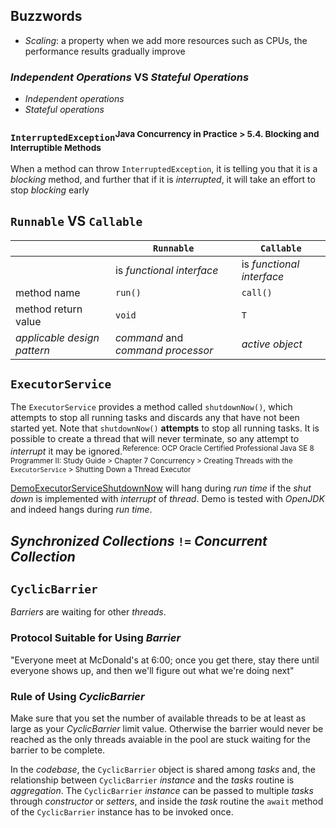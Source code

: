 ## Buzzwords

* *Scaling*: a property when we add more resources such as CPUs, the performance results gradually improve
### *Independent Operations* VS *Stateful Operations*
* *Independent operations*
* *Stateful operations*

### `InterruptedException`<sup>Java Concurrency in Practice > 5.4. Blocking and Interruptible Methods</sup>
When a method can throw `InterruptedException`, it is telling you that it is a *blocking* method, and further that if it is *interrupted*, it will take an effort to stop *blocking* early 


## `Runnable` VS `Callable`
|                           |`Runnable`                       |`Callable`                 
|---------------------------|---------------------------------|--------------------------
|                           |is *functional interface*        |is *functional interface*
|method name                |`run()`                          |`call()`                   
|method return value        |`void`                           |`T`                        
|*applicable design pattern*|*command* and *command processor*|*active object*            
 

## `ExecutorService`
The `ExecutorService` provides a method called `shutdownNow()`, which attempts to stop all running tasks and discards any that have not been started yet. Note that `shutdownNow()` **attempts** to stop all running tasks. It is possible to create a thread that will never terminate, so any attempt to *interrupt* it may be ignored.<sup>Reference: OCP Oracle Certified Professional Java SE 8 Programmer II: Study Guide > Chapter 7 Concurrency > Creating Threads with the `ExecutorService` > Shutting Down a Thread Executor</sup>

[DemoExecutorServiceShutdownNow](https://github.com/rxue/java8-perusharjoitus/blob/master/oca_ocp/src/main/java/ruixue/practice/ocpkasi/concurrency/DemoExecutorServiceShutdownNow.java) will hang during *run time* if the *shut down* is implemented with *interrupt* of *thread*. Demo is tested with *OpenJDK* and indeed hangs during *run time*.  

## *Synchronized Collections* `!=` *Concurrent Collection*

## `CyclicBarrier`
*Barriers* are waiting for other *threads*. 

### Protocol Suitable for Using *Barrier*
"Everyone meet at McDonald's at 6:00; once you get there, stay there until everyone shows up, and then we'll figure out what we're doing next"

### Rule of Using *CyclicBarrier*
Make sure that you set the number of available threads to be at least as large as your *CyclicBarrier* limit value. Otherwise the barrier would never be reached as the only threads avaiable in the pool are stuck waiting for the barrier to be complete. 

In the *codebase*, the `CyclicBarrier` object is shared among *tasks* and, the relationship between `CyclicBarrier` *instance* and the *tasks* routine is *aggregation*. The `CyclicBarrier` *instance* can be passed to multiple *tasks* through *constructor* or *setters*, and inside the *task* routine the `await` method of the `CyclicBarrier` instance has to be invoked once.
